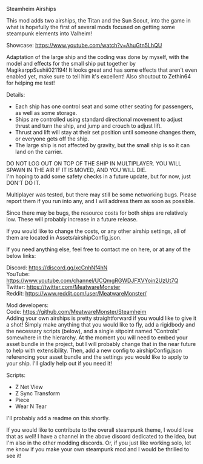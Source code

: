 ﻿Steamheim Airships

This mod adds two airships, the Titan and the Sun Scout, into the game in what is hopefully the first of several mods focused on getting some steampunk elements into Valheim!

Showcase: https://www.youtube.com/watch?v=AhuGtn5LhQU

Adaptation of the large ship and the coding was done by myself, with the model and effects for the small ship put together by MagikarppSushii021194! It looks great and has some effects that aren't even enabled yet, make sure to tell him it's excellent! Also shoutout to Zethin64 for helping me test!

Details:

- Each ship has one control seat and some other seating for passengers, as well as some storage.
- Ships are controlled using standard directional movement to adjust thrust and turn the ship, and jump and crouch to adjust lift.
- Thrust and lift will stay at their set position until someone changes them, or everyone gets off the ship.
- The large ship is not affected by gravity, but the small ship is so it can land on the carrier.

DO NOT LOG OUT ON TOP OF THE SHIP IN MULTIPLAYER. YOU WILL SPAWN IN THE AIR IF IT IS MOVED, AND YOU WILL DIE. \
I'm hoping to add some safety checks in a future update, but for now, just DON'T DO IT.

Multiplayer was tested, but there may still be some networking bugs. Please report them if you run into any, and I will address them as soon as possible.

Since there may be bugs, the resource costs for both ships are relatively low. These will probably increase in a future release.

If you would like to change the costs, or any other airship settings, all of them are located in Assets/airshipConfig.json.

If you need anything else, feel free to contact me on here, or at any of the below links:

Discord: https://discord.gg/xcCnhNf4hN \
YouTube: https://www.youtube.com/channel/UCQmgRGWDJFXVYoin2UzUt7Q \
Twitter: https://twitter.com/MeatwareMonster \
​Reddit: https://www.reddit.com/user/MeatwareMonster/

Mod developers:\
Code: https://github.com/MeatwareMonster/Steamheim \
Adding your own airships is pretty straightforward if you would like to give it a shot! Simply make anything that you would like to fly, add a rigidbody and the necessary scripts (below), and a single sitpoint named "Controls" somewhere in the hierarchy.﻿ At the moment you will need to embed your asset bundle in the project, but I will probably change that in the near future to help with extensibility. Then, add a new config to airshipConfig.json referencing your asset bundle and the settings you would like to apply to your ship. I'll gladly help out if you need it!

Scripts:

- Z Net View
- Z Sync Transform
- Piece
- Wear N Tear

I'll probably add a readme on this shortly.

If you would like to contribute to the overall steampunk theme, I would love that as well! I have a channel in the above discord dedicated to the idea, but I'm also in the other modding discords. Or, if you just like working solo, let me know if you make your own steampunk mod and I would be thrilled to see it!
